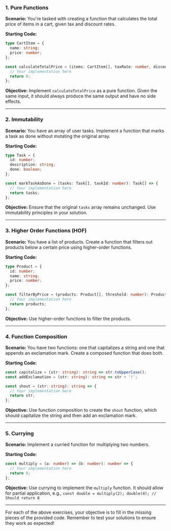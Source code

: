 ### 1. Pure Functions

**Scenario:** You're tasked with creating a function that calculates the total price of items in a cart, given tax and discount rates. 

**Starting Code:**

```typescript
type CartItem = {
  name: string;
  price: number;
};

const calculateTotalPrice = (items: CartItem[], taxRate: number, discountRate: number): number => {
  // Your implementation here
  return 0;
};
```

**Objective:** Implement `calculateTotalPrice` as a pure function. Given the same input, it should always produce the same output and have no side effects.

---

### 2. Immutability

**Scenario:** You have an array of user tasks. Implement a function that marks a task as done without mutating the original array.

**Starting Code:**

```typescript
type Task = {
  id: number;
  description: string;
  done: boolean;
};

const markTaskAsDone = (tasks: Task[], taskId: number): Task[] => {
  // Your implementation here
  return tasks;
};
```

**Objective:** Ensure that the original `tasks` array remains unchanged. Use immutability principles in your solution.

---

### 3. Higher Order Functions (HOF)

**Scenario:** You have a list of products. Create a function that filters out products below a certain price using higher-order functions.

**Starting Code:**

```typescript
type Product = {
  id: number;
  name: string;
  price: number;
};

const filterByPrice = (products: Product[], threshold: number): Product[] => {
  // Your implementation here
  return products;
};
```

**Objective:** Use higher-order functions to filter the products.

---

### 4. Function Composition

**Scenario:** You have two functions: one that capitalizes a string and one that appends an exclamation mark. Create a composed function that does both.

**Starting Code:**

```typescript
const capitalize = (str: string): string => str.toUpperCase();
const addExclamation = (str: string): string => str + '!';

const shout = (str: string): string => {
  // Your implementation here
  return str;
};
```

**Objective:** Use function composition to create the `shout` function, which should capitalize the string and then add an exclamation mark.

---

### 5. Currying

**Scenario:** Implement a curried function for multiplying two numbers. 

**Starting Code:**

```typescript
const multiply = (a: number) => (b: number): number => {
  // Your implementation here
  return 0;
};
```

**Objective:** Use currying to implement the `multiply` function. It should allow for partial application, e.g., `const double = multiply(2); double(4); // Should return 8`

---

For each of the above exercises, your objective is to fill in the missing pieces of the provided code. Remember to test your solutions to ensure they work as expected!